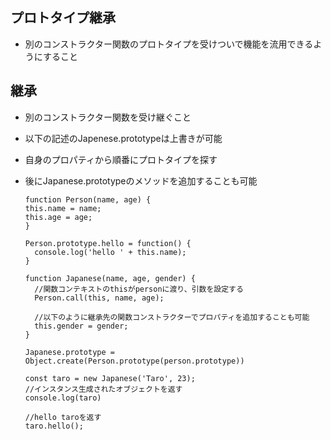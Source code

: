 ## プロトタイプ継承

- 別のコンストラクター関数のプロトタイプを受けついで機能を流用できるようにすること

## 継承
- 別のコンストラクター関数を受け継ぐこと

- 以下の記述のJapenese.prototypeは上書きが可能
- 自身のプロパティから順番にプロトタイプを探す
- 後にJapanese.prototypeのメソッドを追加することも可能
  
      function Person(name, age) {
      this.name = name;
      this.age = age;
      }
      
      Person.prototype.hello = function() {
        console.log('hello ' + this.name);
      }
      
      function Japanese(name, age, gender) {
        //関数コンテキストのthisがpersonに渡り、引数を設定する
        Person.call(this, name, age);
      
        //以下のように継承先の関数コンストラクターでプロパティを追加することも可能
        this.gender = gender;
      }
      
      Japanese.prototype = Object.create(Person.prototype(person.prototype))
      
      const taro = new Japanese('Taro', 23);
      //インスタンス生成されたオブジェクトを返す
      console.log(taro)
      
      //hello taroを返す
      taro.hello();
